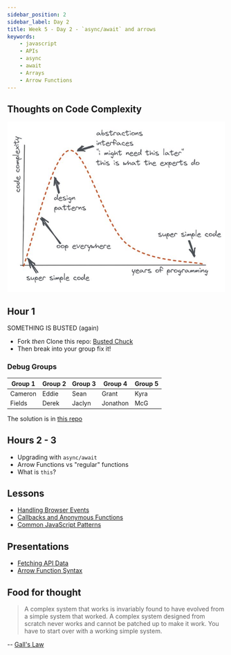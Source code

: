 ```yaml
---
sidebar_position: 2
sidebar_label: Day 2
title: Week 5 - Day 2 - `async/await` and arrows
keywords:
    - javascript
    - APIs
    - async
    - await
    - Arrays
    - Arrow Functions
---
```

<!-- markdownlint-disable no-trailing-punctuation -->

## Thoughts on Code Complexity

![Code Complexity](./img/code_complexity.jpg)

## Hour 1

SOMETHING IS BUSTED (again)

* Fork _then_ Clone this repo: [Busted Chuck](https://github.com/seanrreid/busted_chuck_norris)
* Then break into your group fix it!

### Debug Groups

| Group 1 | Group 2 | Group 3 | Group 4 | Group 5 |
|---------|---------|---------|---------|---------|
| Cameron | Eddie   | Sean    | Grant   | Kyra    |
| Fields  | Derek   | Jaclyn  | Jonathon| McG     |

The solution is in [this repo](https://github.com/seanrreid/working_chuck_norris)

## Hours 2 - 3

* Upgrading with `async/await`
* Arrow Functions vs "regular" functions
* What is `this`?

## Lessons

* [Handling Browser Events](/docs/lessons/handling-user-input/handling-browser-events/)
* [Callbacks and Anonymous Functions](/docs/lessons/solving-problems-using-code-js/callbacks/)
* [Common JavaScript Patterns](/docs/lessons/solving-problems-using-code-js/common-patterns/)

## Presentations

* [Fetching API Data](https://codesandbox.io/s/fetching-api-data-htwlxf)
* [Arrow Function Syntax](https://codesandbox.io/p/devbox/jscwm2)

## Food for thought

> A complex system that works is invariably found to have evolved from a simple system that worked. A complex system designed from scratch never works and cannot be patched up to make it work. You have to start over with a working simple system.

-- [Gall's Law](https://en.wikipedia.org/wiki/John_Gall_(author)#Galls_law)
